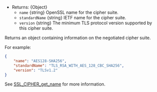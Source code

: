 <!-- YAML
added: v0.11.4
changes:
  - version: v12.0.0
    pr-url: https://github.com/nodejs/node/pull/26625
    description: Return the minimum cipher version, instead of a fixed string
      (`'TLSv1/SSLv3'`).
  - version: v12.16.0
    pr-url: https://github.com/nodejs/node/pull/30637
    description: Return the IETF cipher name as `standardName`.
-->

* Returns: {Object}
  * `name` {string} OpenSSL name for the cipher suite.
  * `standardName` {string} IETF name for the cipher suite.
  * `version` {string} The minimum TLS protocol version supported by this cipher
    suite.

Returns an object containing information on the negotiated cipher suite.

For example:
```json
{
    "name": "AES128-SHA256",
    "standardName": "TLS_RSA_WITH_AES_128_CBC_SHA256",
    "version": "TLSv1.2"
}
```

See
[SSL_CIPHER_get_name](https://www.openssl.org/docs/man1.1.1/man3/SSL_CIPHER_get_name.html)
for more information.

